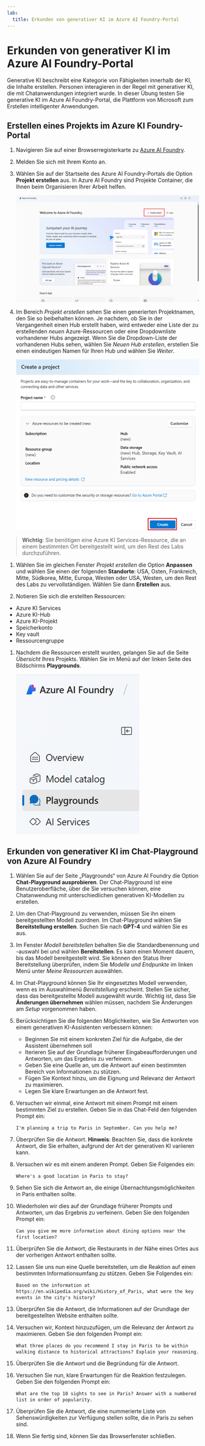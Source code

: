 ```yaml
---
lab:
  title: Erkunden von generativer KI im Azure AI Foundry-Portal
---
```


# Erkunden von generativer KI im Azure AI Foundry-Portal

Generative KI beschreibt eine Kategorie von Fähigkeiten innerhalb der KI, die Inhalte erstellen. Personen interagieren in der Regel mit generativer KI, die mit Chatanwendungen integriert wurde. In dieser Übung testen Sie generative KI im Azure AI Foundry-Portal, die Plattform von Microsoft zum Erstellen intelligenter Anwendungen. 

## Erstellen eines Projekts im Azure KI Foundry-Portal

1. Navigieren Sie auf einer Browserregisterkarte zu [Azure AI Foundry](https://ai.azure.com?azure-portal=true).

1. Melden Sie sich mit Ihrem Konto an. 

1. Wählen Sie auf der Startseite des Azure AI Foundry-Portals die Option **Projekt erstellen** aus. In Azure AI Foundry sind Projekte Container, die Ihnen beim Organisieren Ihrer Arbeit helfen.  

    ![Screenshot der Startseite von Azure AI Foundry mit ausgewähltem „Projekt erstellen“.](./media/azure-ai-foundry-home-page.png)

1. Im Bereich *Projekt erstellen* sehen Sie einen generierten Projektnamen, den Sie so beibehalten können. Je nachdem, ob Sie in der Vergangenheit einen Hub erstellt haben, wird entweder eine Liste der zu erstellenden *neuen* Azure-Ressourcen oder eine Dropdownliste vorhandener Hubs angezeigt. Wenn Sie die Dropdown-Liste der vorhandenen Hubs sehen, wählen Sie *Neuen Hub erstellen*, erstellen Sie einen eindeutigen Namen für Ihren Hub und wählen Sie *Weiter*.  
 
    ![Screenshot des Erstellens eines Projektbereichs mit automatisch generierten Namen für Hub und Projekt.](./media/azure-ai-foundry-create-project.png)

> **Wichtig**: Sie benötigen eine Azure KI Services-Ressource, die an einem bestimmten Ort bereitgestellt wird, um den Rest des Labs durchzuführen.

1. Wählen Sie im gleichen Fenster *Projekt erstellen* die Option **Anpassen** und wählen Sie einen der folgenden **Standorte**: USA, Osten, Frankreich, Mitte, Südkorea, Mitte, Europa, Westen oder USA, Westen, um den Rest des Labs zu vervollständigen. Wählen Sie dann **Erstellen** aus. 

1. Notieren Sie sich die erstellten Ressourcen: 
- Azure KI Services
- Azure KI-Hub
- Azure KI-Projekt
- Speicherkonto
- Key vault
- Ressourcengruppe  
 
1. Nachdem die Ressourcen erstellt wurden, gelangen Sie auf die Seite *Übersicht* Ihres Projekts. Wählen Sie im Menü auf der linken Seite des Bildschirms **Playgrounds**.
 
    ![Screenshot des linken Menüs auf dem Projektbildschirm, auf dem „KI Services“ ausgewählt ist.](./media/azure-ai-foundry-playgrounds.png)  

## Erkunden von generativer KI im Chat-Playground von Azure AI Foundry

1. Wählen Sie auf der Seite „Playgrounds“ von Azure AI Foundry die Option **Chat-Playground ausprobieren**. Der Chat-Playground ist eine Benutzeroberfläche, über die Sie versuchen können, eine Chatanwendung mit unterschiedlichen generativen KI-Modellen zu erstellen.  

1. Um den Chat-Playground zu verwenden, müssen Sie ihn einem bereitgestellten Modell zuordnen. Im Chat-Playground wählen Sie **Bereitstellung erstellen**. Suchen Sie nach **GPT-4** und wählen Sie es aus. 

1. Im Fenster *Modell bereitstellen* behalten Sie die Standardbenennung und -auswahl bei und wählen **Bereitstellen**. Es kann einen Moment dauern, bis das Modell bereitgestellt wird. Sie können den Status Ihrer Bereitstellung überprüfen, indem Sie *Modelle und Endpunkte* im linken Menü unter *Meine Ressourcen* auswählen.
1. Im Chat-Playground können Sie Ihr eingesetztes Modell verwenden, wenn es im Auswahlmenü *Bereitstellung* erscheint. Stellen Sie sicher, dass das bereitgestellte Modell ausgewählt wurde. Wichtig ist, dass Sie **Änderungen übernehmen** wählen müssen, nachdem Sie Änderungen am *Setup* vorgenommen haben. 

1. Berücksichtigen Sie die folgenden Möglichkeiten, wie Sie Antworten von einem generativen KI-Assistenten verbessern können:
    - Beginnen Sie mit einem konkreten Ziel für die Aufgabe, die der Assistent übernehmen soll
    - Iterieren Sie auf der Grundlage früherer Eingabeaufforderungen und Antworten, um das Ergebnis zu verfeinern.
    - Geben Sie eine Quelle an, um die Antwort auf einen bestimmten Bereich von Informationen zu stützen.
    - Fügen Sie Kontext hinzu, um die Eignung und Relevanz der Antwort zu maximieren.
    - Legen Sie klare Erwartungen an die Antwort fest.

1. Versuchen wir einmal, eine Antwort mit einem Prompt mit einem bestimmten Ziel zu erstellen. Geben Sie in das Chat-Feld den folgenden Prompt ein:

    ```prompt
    I'm planning a trip to Paris in September. Can you help me?
    ```

1. Überprüfen Sie die Antwort. **Hinweis**: Beachten Sie, dass die konkrete Antwort, die Sie erhalten, aufgrund der Art der generativen KI variieren kann.
 
1. Versuchen wir es mit einem anderen Prompt. Geben Sie Folgendes ein:

    ```prompt
    Where's a good location in Paris to stay? 
    ```

1. Sehen Sie sich die Antwort an, die einige Übernachtungsmöglichkeiten in Paris enthalten sollte.

1. Wiederholen wir dies auf der Grundlage früherer Prompts und Antworten, um das Ergebnis zu verfeinern. Geben Sie den folgenden Prompt ein:
    
    ```prompt
    Can you give me more information about dining options near the first location?
    ``` 

1. Überprüfen Sie die Antwort, die Restaurants in der Nähe eines Ortes aus der vorherigen Antwort enthalten sollte. 

1. Lassen Sie uns nun eine Quelle bereitstellen, um die Reaktion auf einen bestimmten Informationsumfang zu stützen. Geben Sie Folgendes ein: 
    
    ```prompt
    Based on the information at https://en.wikipedia.org/wiki/History_of_Paris, what were the key events in the city's history?
    ```

1. Überprüfen Sie die Antwort, die Informationen auf der Grundlage der bereitgestellten Website enthalten sollte. 

1. Versuchen wir, Kontext hinzuzufügen, um die Relevanz der Antwort zu maximieren. Geben Sie den folgenden Prompt ein: 

    ```prompt
    What three places do you recommend I stay in Paris to be within walking distance to historical attractions? Explain your reasoning.
    ```

1. Überprüfen Sie die Antwort und die Begründung für die Antwort.  

1. Versuchen Sie nun, klare Erwartungen für die Reaktion festzulegen. Geben Sie den folgenden Prompt ein:
    
    ```prompt
    What are the top 10 sights to see in Paris? Answer with a numbered list in order of popularity.
    ```

1. Überprüfen Sie die Antwort, die eine nummerierte Liste von Sehenswürdigkeiten zur Verfügung stellen sollte, die in Paris zu sehen sind.

1. Wenn Sie fertig sind, können Sie das Browserfenster schließen.